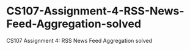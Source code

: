 # CS107-Assignment-4-RSS-News-Feed-Aggregation-solved
CS107 Assignment 4: RSS News Feed Aggregation solved

